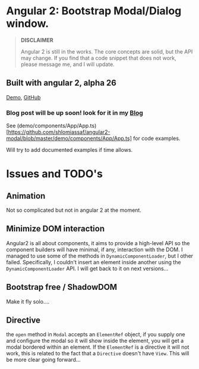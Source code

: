 # Angular 2: Bootstrap Modal/Dialog window.

>**DISCLAIMER**  
>
>Angular 2 is still in the works. The core concepts are solid, but the API may change. If you find that a code snippet that does not work, please message me, and I will update.
 
## Built with angular 2, alpha 26

[Demo](http://shlomiassaf.github.io/angular2-modal/), [GitHub](https://github.com/shlomiassaf/angular2-modal)

### Blog post will be up soon! look for it in my [Blog](http://blog.assaf.co/)

See (demo/components/App/App.ts)[https://github.com/shlomiassaf/angular2-modal/blob/master/demo/components/App/App.ts] for code examples.

Will try to add documented examples if time allows.

# Issues and TODO's
## Animation
Not so complicated but not in angular 2 at the moment.

## Minimize DOM interaction
Angular2 is all about components, it aims to provide a high-level API so the component builders will have minimal, if any, interaction with the DOM. 
I managed to use some of the methods in `DynamicComponentLoader`, but I other failed. Specifically, I couldn't insert an element inside another using the `DynamicComponentLoader` API.
I will get back to it on next versions...
 
## Bootstrap free / ShadowDOM
Make it fly solo....

## Directive
the `open` method in `Modal` accepts an `ElementRef` object, if you supply one and configure the modal so it will show inside the element, you will get a modal bordered within an element.
If the `ElementRef` is a directive it will not work, this is related to the fact that a `Directive` doesn't have `View`. 
This will be more clear going forward... 
